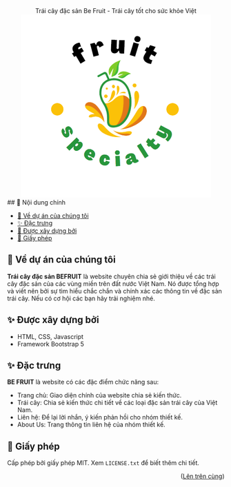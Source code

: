 <div align="center">Trái cây đặc sản Be Fruit - Trái cây tốt cho sức khỏe Việt
<img src="./images/logo_3.png"> </div>
<a name="top"></a>
## 📜 Nội dung chính

- [🎉 Về dự án của chúng tôi](#-about-our-project)
- [✨ Đặc trưng](#-feature)
- [🔨 Được xây dựng bởi](#-build-with)
- [📃 Giấy phép](#-license)

## 🎉 Về dự án của chúng tôi

**Trái cây đặc sản BEFRUIT** là website chuyên chia sẻ giới thiệu về các trái cây đặc sản của các vùng miền trên đất nước Việt Nam. Nó được tổng hợp và viết nên bởi sự tìm hiểu chắc chắn và chính xác các thông tin về đặc sản trái cây. Nếu có cơ hội các bạn hãy trải nghiệm nhé. 

## ✨ Được xây dựng bởi

- HTML, CSS, Javascript
- Framework Bootstrap 5

## ✨ Đặc trưng
**BE FRUIT** là website có các đặc điểm chức năng sau:

- Trang chủ: Giao diện chính của website chia sẻ kiến thức.
- Trái cây: Chia sẻ kiến thức chi tiết về các loại đặc sản trái cây của Việt Nam.
- Liên hệ: Để lại lời nhắn, ý kiến phản hồi cho nhóm thiết kế.
- About Us: Trang thông tin liên hệ của nhóm thiết kế.

## 📃 Giấy phép

Cấp phép bởi giấy phép MIT. Xem `LICENSE.txt` để biết thêm chi tiết.

<p align="right">(<a href="#top">Lên trên cùng</a>)</p>
